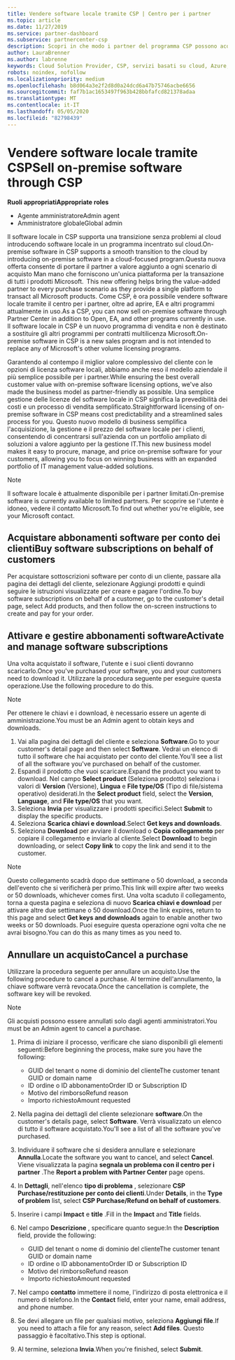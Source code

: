 ```yaml
---
title: Vendere software locale tramite CSP | Centro per i partner
ms.topic: article
ms.date: 11/27/2019
ms.service: partner-dashboard
ms.subservice: partnercenter-csp
description: Scopri in che modo i partner del programma CSP possono acquistare, gestire, vendere e annullare le sottoscrizioni software locali per conto dei clienti nel centro per i partner.
author: LauraBrenner
ms.author: labrenne
keywords: Cloud Solution Provider, CSP, servizi basati su cloud, Azure, Office 365, Dynamics, partner CSP, vendere in CSP, partner diretto, partner CSP diretto, rivenditore CSP indiretto, CSP diretto, CSP indiretto, modello diretto, modello indiretto, rivenditore indiretto, provider indiretto, provider, server di distribuzione, programma Cloud Solution Provider
robots: noindex, nofollow
ms.localizationpriority: medium
ms.openlocfilehash: b8d064a3e2f2d8d0a24dcd6a47b75746acbe6656
ms.sourcegitcommit: faf7b1ac1653497f963b428bbfafcd821378adaa
ms.translationtype: MT
ms.contentlocale: it-IT
ms.lasthandoff: 05/05/2020
ms.locfileid: "82798439"
---
```

# <a name="sell-on-premise-software-through-csp"></a><span data-ttu-id="9f48e-104">Vendere software locale tramite CSP</span><span class="sxs-lookup"><span data-stu-id="9f48e-104">Sell on-premise software through CSP</span></span>

<span data-ttu-id="9f48e-105">**Ruoli appropriati**</span><span class="sxs-lookup"><span data-stu-id="9f48e-105">**Appropriate roles**</span></span>

- <span data-ttu-id="9f48e-106">Agente amministratore</span><span class="sxs-lookup"><span data-stu-id="9f48e-106">Admin agent</span></span>
- <span data-ttu-id="9f48e-107">Amministratore globale</span><span class="sxs-lookup"><span data-stu-id="9f48e-107">Global admin</span></span>

<span data-ttu-id="9f48e-108">Il software locale in CSP supporta una transizione senza problemi al cloud introducendo software locale in un programma incentrato sul cloud.</span><span class="sxs-lookup"><span data-stu-id="9f48e-108">On-premise software in CSP supports a smooth transition to the cloud by introducing on-premise software in a cloud-focused program.</span></span><span data-ttu-id="9f48e-109">Questa nuova offerta consente di portare il partner a valore aggiunto a ogni scenario di acquisto Man mano che forniscono un'unica piattaforma per la transazione di tutti i prodotti Microsoft.</span><span class="sxs-lookup"><span data-stu-id="9f48e-109">  This new offering helps bring the value-added partner to every purchase scenario as they provide a single platform to transact all Microsoft products.</span></span> <span data-ttu-id="9f48e-110">Come CSP, è ora possibile vendere software locale tramite il centro per i partner, oltre ad aprire, EA e altri programmi attualmente in uso.</span><span class="sxs-lookup"><span data-stu-id="9f48e-110">As a CSP, you can now sell on-premise software through Partner Center in addition to Open, EA, and other programs currently in use.</span></span> <span data-ttu-id="9f48e-111">Il software locale in CSP è un nuovo programma di vendita e non è destinato a sostituire gli altri programmi per contratti multilicenza Microsoft.</span><span class="sxs-lookup"><span data-stu-id="9f48e-111">On-premise software in CSP is a new sales program and is not intended to replace any of Microsoft's other volume licensing programs.</span></span> 
 
<span data-ttu-id="9f48e-112">Garantendo al contempo il miglior valore complessivo del cliente con le opzioni di licenza software locali, abbiamo anche reso il modello aziendale il più semplice possibile per i partner.</span><span class="sxs-lookup"><span data-stu-id="9f48e-112">While ensuring the best overall customer value with on-premise software licensing options, we've also made the business model as partner-friendly as possible.</span></span> <span data-ttu-id="9f48e-113">Una semplice gestione delle licenze del software locale in CSP significa la prevedibilità dei costi e un processo di vendita semplificato.</span><span class="sxs-lookup"><span data-stu-id="9f48e-113">Straightforward licensing of on-premise software in CSP means cost predictability and a streamlined sales process for you.</span></span> <span data-ttu-id="9f48e-114">Questo nuovo modello di business semplifica l'acquisizione, la gestione e il prezzo del software locale per i clienti, consentendo di concentrarsi sull'azienda con un portfolio ampliato di soluzioni a valore aggiunto per la gestione IT.</span><span class="sxs-lookup"><span data-stu-id="9f48e-114">This new business model makes it easy to procure, manage, and price on-premise software for your customers, allowing you to focus on winning business with an expanded portfolio of IT management value-added solutions.</span></span> 

>[!NOTE]
><span data-ttu-id="9f48e-115">Il software locale è attualmente disponibile per i partner limitati.</span><span class="sxs-lookup"><span data-stu-id="9f48e-115">On-premise software is currently available to limited partners.</span></span> <span data-ttu-id="9f48e-116">Per scoprire se l'utente è idoneo, vedere il contatto Microsoft.</span><span class="sxs-lookup"><span data-stu-id="9f48e-116">To find out whether you're eligible, see your Microsoft contact.</span></span> 


## <a name="buy-software-subscriptions-on-behalf-of-customers"></a><span data-ttu-id="9f48e-117">Acquistare abbonamenti software per conto dei clienti</span><span class="sxs-lookup"><span data-stu-id="9f48e-117">Buy software subscriptions on behalf of customers</span></span>

<span data-ttu-id="9f48e-118">Per acquistare sottoscrizioni software per conto di un cliente, passare alla pagina dei dettagli del cliente, selezionare Aggiungi prodotti e quindi seguire le istruzioni visualizzate per creare e pagare l'ordine.</span><span class="sxs-lookup"><span data-stu-id="9f48e-118">To buy software subscriptions on behalf of a customer, go to the customer's detail page, select Add products, and then follow the on-screen instructions to create and pay for your order.</span></span>

## <a name="activate-and-manage-software-subscriptions"></a><span data-ttu-id="9f48e-119">Attivare e gestire abbonamenti software</span><span class="sxs-lookup"><span data-stu-id="9f48e-119">Activate and manage software subscriptions</span></span>

<span data-ttu-id="9f48e-120">Una volta acquistato il software, l'utente e i suoi clienti dovranno scaricarlo.</span><span class="sxs-lookup"><span data-stu-id="9f48e-120">Once you've purchased your software, you and your customers need to download it.</span></span> <span data-ttu-id="9f48e-121">Utilizzare la procedura seguente per eseguire questa operazione.</span><span class="sxs-lookup"><span data-stu-id="9f48e-121">Use the following procedure to do this.</span></span> 

>[!NOTE]
><span data-ttu-id="9f48e-122">Per ottenere le chiavi e i download, è necessario essere un agente di amministrazione.</span><span class="sxs-lookup"><span data-stu-id="9f48e-122">You must be an Admin agent to obtain keys and downloads.</span></span> 

1. <span data-ttu-id="9f48e-123">Vai alla pagina dei dettagli del cliente e seleziona **Software**.</span><span class="sxs-lookup"><span data-stu-id="9f48e-123">Go to your customer's detail page and then select **Software**.</span></span> <span data-ttu-id="9f48e-124">Vedrai un elenco di tutto il software che hai acquistato per conto del cliente.</span><span class="sxs-lookup"><span data-stu-id="9f48e-124">You'll see a list of all the software you've purchased on behalf of the customer.</span></span> 
2.  <span data-ttu-id="9f48e-125">Espandi il prodotto che vuoi scaricare.</span><span class="sxs-lookup"><span data-stu-id="9f48e-125">Expand the product you want to download.</span></span> <span data-ttu-id="9f48e-126">Nel campo **Select product** (Seleziona prodotto) seleziona i valori di **Version** (Versione), **Lingua** e **File type/OS** (Tipo di file/sistema operativo) desiderati.</span><span class="sxs-lookup"><span data-stu-id="9f48e-126">In the **Select product** field, select the **Version**, **Language**, and **File type/OS** that you want.</span></span> 
3.  <span data-ttu-id="9f48e-127">Seleziona **Invia** per visualizzare i prodotti specifici.</span><span class="sxs-lookup"><span data-stu-id="9f48e-127">Select **Submit** to display the specific products.</span></span> 
4.  <span data-ttu-id="9f48e-128">Seleziona **Scarica chiavi e download**.</span><span class="sxs-lookup"><span data-stu-id="9f48e-128">Select **Get keys and downloads**.</span></span> 
5.  <span data-ttu-id="9f48e-129">Seleziona **Download** per avviare il download o **Copia collegamento** per copiare il collegamento e inviarlo al cliente.</span><span class="sxs-lookup"><span data-stu-id="9f48e-129">Select **Download** to begin downloading, or select **Copy link** to copy the link and send it to the customer.</span></span> 

>[!NOTE]
><span data-ttu-id="9f48e-130">Questo collegamento scadrà dopo due settimane o 50 download, a seconda dell'evento che si verificherà per primo.</span><span class="sxs-lookup"><span data-stu-id="9f48e-130">This link will expire after two weeks or 50 downloads, whichever comes first.</span></span> <span data-ttu-id="9f48e-131">Una volta scaduto il collegamento, torna a questa pagina e seleziona di nuovo **Scarica chiavi e download** per attivare altre due settimane o 50 download.</span><span class="sxs-lookup"><span data-stu-id="9f48e-131">Once the link expires, return to this page and select **Get keys and downloads** again to enable another two weeks or 50 downloads.</span></span> <span data-ttu-id="9f48e-132">Puoi eseguire questa operazione ogni volta che ne avrai bisogno.</span><span class="sxs-lookup"><span data-stu-id="9f48e-132">You can do this as many times as you need to.</span></span> 


## <a name="cancel-a-purchase"></a><span data-ttu-id="9f48e-133">Annullare un acquisto</span><span class="sxs-lookup"><span data-stu-id="9f48e-133">Cancel a purchase</span></span>
<span data-ttu-id="9f48e-134">Utilizzare la procedura seguente per annullare un acquisto.</span><span class="sxs-lookup"><span data-stu-id="9f48e-134">Use the following procedure to cancel a purchase.</span></span> <span data-ttu-id="9f48e-135">Al termine dell'annullamento, la chiave software verrà revocata.</span><span class="sxs-lookup"><span data-stu-id="9f48e-135">Once the cancellation is complete, the software key will be revoked.</span></span> 

>[!NOTE]
><span data-ttu-id="9f48e-136">Gli acquisti possono essere annullati solo dagli agenti amministratori.</span><span class="sxs-lookup"><span data-stu-id="9f48e-136">You must be an Admin agent to cancel a purchase.</span></span> 

1.  <span data-ttu-id="9f48e-137">Prima di iniziare il processo, verificare che siano disponibili gli elementi seguenti:</span><span class="sxs-lookup"><span data-stu-id="9f48e-137">Before beginning the process, make sure you have the following:</span></span> 
    -   <span data-ttu-id="9f48e-138">GUID del tenant o nome di dominio del cliente</span><span class="sxs-lookup"><span data-stu-id="9f48e-138">The customer tenant GUID or domain name</span></span>
    -   <span data-ttu-id="9f48e-139">ID ordine o ID abbonamento</span><span class="sxs-lookup"><span data-stu-id="9f48e-139">Order ID or Subscription ID</span></span>
    -   <span data-ttu-id="9f48e-140">Motivo del rimborso</span><span class="sxs-lookup"><span data-stu-id="9f48e-140">Refund reason</span></span>
    -   <span data-ttu-id="9f48e-141">Importo richiesto</span><span class="sxs-lookup"><span data-stu-id="9f48e-141">Amount requested</span></span>

2.  <span data-ttu-id="9f48e-142">Nella pagina dei dettagli del cliente selezionare **software**.</span><span class="sxs-lookup"><span data-stu-id="9f48e-142">On the customer's details page, select **Software**.</span></span> <span data-ttu-id="9f48e-143">Verrà visualizzato un elenco di tutto il software acquistato.</span><span class="sxs-lookup"><span data-stu-id="9f48e-143">You'll see a list of all the software you've purchased.</span></span> 

3.  <span data-ttu-id="9f48e-144">Individuare il software che si desidera annullare e selezionare **Annulla**.</span><span class="sxs-lookup"><span data-stu-id="9f48e-144">Locate the software you want to cancel, and select **Cancel**.</span></span> <span data-ttu-id="9f48e-145">Viene visualizzata la pagina **segnala un problema con il centro per i partner** .</span><span class="sxs-lookup"><span data-stu-id="9f48e-145">The **Report a problem with Partner Center** page opens.</span></span> 

4.  <span data-ttu-id="9f48e-146">In **Dettagli**, nell'elenco **tipo di problema** , selezionare **CSP Purchase/restituzione per conto dei clienti**.</span><span class="sxs-lookup"><span data-stu-id="9f48e-146">Under **Details**, in the **Type of problem** list, select **CSP Purchase/Refund on behalf of customers**.</span></span>

5.  <span data-ttu-id="9f48e-147">Inserire i campi **Impact** e **title** .</span><span class="sxs-lookup"><span data-stu-id="9f48e-147">Fill in the **Impact** and **Title** fields.</span></span> 

6.  <span data-ttu-id="9f48e-148">Nel campo **Descrizione** , specificare quanto segue:</span><span class="sxs-lookup"><span data-stu-id="9f48e-148">In the **Description** field, provide the following:</span></span> 
    -   <span data-ttu-id="9f48e-149">GUID del tenant o nome di dominio del cliente</span><span class="sxs-lookup"><span data-stu-id="9f48e-149">The customer tenant GUID or domain name</span></span>
    -   <span data-ttu-id="9f48e-150">ID ordine o ID abbonamento</span><span class="sxs-lookup"><span data-stu-id="9f48e-150">Order ID or Subscription ID</span></span>
    -   <span data-ttu-id="9f48e-151">Motivo del rimborso</span><span class="sxs-lookup"><span data-stu-id="9f48e-151">Refund reason</span></span>
    -   <span data-ttu-id="9f48e-152">Importo richiesto</span><span class="sxs-lookup"><span data-stu-id="9f48e-152">Amount requested</span></span>

7.  <span data-ttu-id="9f48e-153">Nel campo **contatto** immettere il nome, l'indirizzo di posta elettronica e il numero di telefono.</span><span class="sxs-lookup"><span data-stu-id="9f48e-153">In the **Contact** field, enter your name, email address, and phone number.</span></span> 

8.  <span data-ttu-id="9f48e-154">Se devi allegare un file per qualsiasi motivo, seleziona **Aggiungi file**.</span><span class="sxs-lookup"><span data-stu-id="9f48e-154">If you need to attach a file for any reason, select **Add files**.</span></span> <span data-ttu-id="9f48e-155">Questo passaggio è facoltativo.</span><span class="sxs-lookup"><span data-stu-id="9f48e-155">This step is optional.</span></span> 

9.  <span data-ttu-id="9f48e-156">Al termine, seleziona **Invia**.</span><span class="sxs-lookup"><span data-stu-id="9f48e-156">When you're finished, select **Submit**.</span></span>